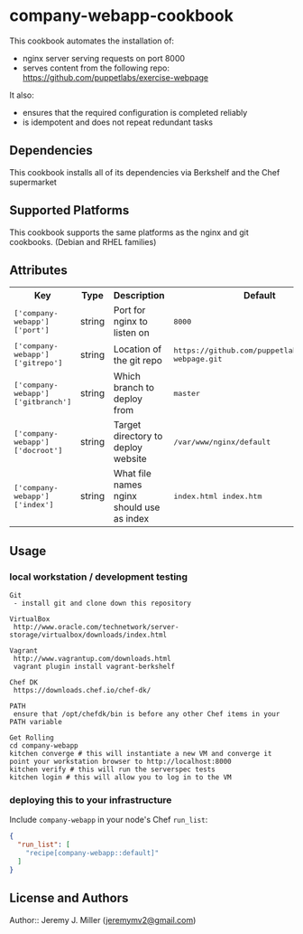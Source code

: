 # company-webapp-cookbook

This cookbook automates the installation of:
  - nginx server serving requests on port 8000
  - serves content from the following repo: https://github.com/puppetlabs/exercise-webpage

It also:
  - ensures that the required configuration is completed reliably
  - is idempotent and does not repeat redundant tasks

## Dependencies

This cookbook installs all of its dependencies via Berkshelf and the Chef supermarket

## Supported Platforms

This cookbook supports the same platforms as the nginx and git cookbooks.  (Debian and RHEL families)

## Attributes

<table>
  <tr>
    <th>Key</th>
    <th>Type</th>
    <th>Description</th>
    <th>Default</th>
  </tr>
  <tr>
    <td><tt>['company-webapp']['port']</tt></td>
    <td>string</td>
    <td>Port for nginx to listen on</td>
    <td><tt>8000</tt></td>
  </tr>
  <tr>
    <td><tt>['company-webapp']['gitrepo']</tt></td>
    <td>string</td>
    <td>Location of the git repo</td>
    <td><tt>https://github.com/puppetlabs/exercise-webpage.git</tt></td>
  </tr>
  <tr>
    <td><tt>['company-webapp']['gitbranch']</tt></td>
    <td>string</td>
    <td>Which branch to deploy from</td>
    <td><tt>master</tt></td>
  </tr>
  <tr>
    <td><tt>['company-webapp']['docroot']</tt></td>
    <td>string</td>
    <td>Target directory to deploy website</td>
    <td><tt>/var/www/nginx/default</tt></td>
  </tr>
  <tr>
    <td><tt>['company-webapp']['index']</tt></td>
    <td>string</td>
    <td>What file names nginx should use as index</td>
    <td><tt>index.html index.htm</tt></td>
  </tr>
</table>

## Usage

### local workstation / development testing
```
Git
 - install git and clone down this repository

VirtualBox
 http://www.oracle.com/technetwork/server-storage/virtualbox/downloads/index.html

Vagrant
 http://www.vagrantup.com/downloads.html
 vagrant plugin install vagrant-berkshelf

Chef DK
 https://downloads.chef.io/chef-dk/

PATH
 ensure that /opt/chefdk/bin is before any other Chef items in your PATH variable

Get Rolling
cd company-webapp
kitchen converge # this will instantiate a new VM and converge it
point your workstation browser to http://localhost:8000
kitchen verify # this will run the serverspec tests
kitchen login # this will allow you to log in to the VM

```

### deploying this to your infrastructure

 Include `company-webapp` in your node's Chef `run_list`:

```json
{
  "run_list": [
    "recipe[company-webapp::default]"
  ]
}
```

## License and Authors

Author:: Jeremy J. Miller (<jeremymv2@gmail.com>)
